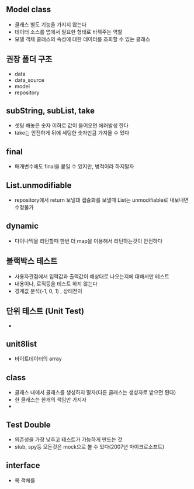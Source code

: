 ## Model class
- 클래스 별도 기능을 가지지 않는다
- 데이터 소스를 앱에서 필요한 형태로 바꿔주는 역할
- 모델 객체 클래스의 속성에 대한 데이터를 조회할 수 있는 클래스

## 권장 폴더 구조
- data 
 - data_source
 - model
 - repository

## subString, subList, take
 - 셋팅 해놓은 숫자 이하로 값이 들어오면 에러발생 한다
 - take는 안전하게 뒤에 세팅한 숫자만큼 가져올 수 있다
## final
 - 매개변수에도 final을 붙일 수 있지만, 병적이라 하지말자

## List.unmodifiable
 - repository에서 return 보낼대 캡슐화를 보낼때 List는 unmodifiable로 내보내면
   수정불가

## dynamic
 - 다이나믹을 리턴할때 한번 더 map을 이용해서 리턴하는것이 안전하다

## 블랙박스 테스트
 - 사용자관점에서 입력값과 출력값이 예상대로 나오는지에 대해서만 테스트
 - 내용이나, 로직등을 테스트 하지 않는다
 - 경계값 분석(-1, 0, 1) , 상태전이

## 단위 테스트 (Unit Test)
 - 
## unit8list
 - 바이트데이터의 array

## class
 - 클래스 내에서 클래스를 생성하지 말자(다른 클래스는 생성자로 받으면 된다)
 - 한 클래스는 한개의 책임만 가지자
 - 
## Test Double
 - 의존성을 가장 낮추고 테스트가 가능하게 만드는 것
 - stub, spy등 모든것은 mock으로 볼 수 있다(2007년 마이크로소프트)

## interface
- 목 객체를 
